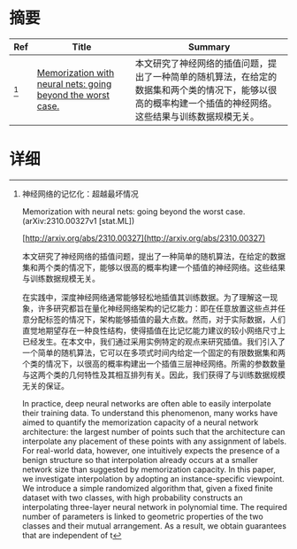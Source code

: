 # 摘要

| Ref | Title | Summary |
| --- | --- | --- |
| [^1] | [Memorization with neural nets: going beyond the worst case.](http://arxiv.org/abs/2310.00327) | 本文研究了神经网络的插值问题，提出了一种简单的随机算法，在给定的数据集和两个类的情况下，能够以很高的概率构建一个插值的神经网络。这些结果与训练数据规模无关。 |

# 详细

[^1]: 神经网络的记忆化：超越最坏情况

    Memorization with neural nets: going beyond the worst case. (arXiv:2310.00327v1 [stat.ML])

    [http://arxiv.org/abs/2310.00327](http://arxiv.org/abs/2310.00327)

    本文研究了神经网络的插值问题，提出了一种简单的随机算法，在给定的数据集和两个类的情况下，能够以很高的概率构建一个插值的神经网络。这些结果与训练数据规模无关。

    

    在实践中，深度神经网络通常能够轻松地插值其训练数据。为了理解这一现象，许多研究都旨在量化神经网络架构的记忆能力：即在任意放置这些点并任意分配标签的情况下，架构能够插值的最大点数。然而，对于实际数据，人们直觉地期望存在一种良性结构，使得插值在比记忆能力建议的较小网络尺寸上已经发生。在本文中，我们通过采用实例特定的观点来研究插值。我们引入了一个简单的随机算法，它可以在多项式时间内给定一个固定的有限数据集和两个类的情况下，以很高的概率构建出一个插值三层神经网络。所需的参数数量与这两个类的几何特性及其相互排列有关。因此，我们获得了与训练数据规模无关的保证。

    In practice, deep neural networks are often able to easily interpolate their training data. To understand this phenomenon, many works have aimed to quantify the memorization capacity of a neural network architecture: the largest number of points such that the architecture can interpolate any placement of these points with any assignment of labels. For real-world data, however, one intuitively expects the presence of a benign structure so that interpolation already occurs at a smaller network size than suggested by memorization capacity. In this paper, we investigate interpolation by adopting an instance-specific viewpoint. We introduce a simple randomized algorithm that, given a fixed finite dataset with two classes, with high probability constructs an interpolating three-layer neural network in polynomial time. The required number of parameters is linked to geometric properties of the two classes and their mutual arrangement. As a result, we obtain guarantees that are independent of t
    

